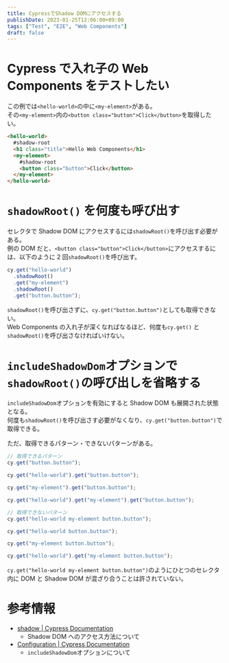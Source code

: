 ```yaml
---
title: CypressでShadow DOMにアクセスする
publishDate: 2023-01-25T12:06:00+09:00
tags: ["Test", "E2E", "Web Components"]
draft: false
---
```


# Cypress で入れ子の Web Components をテストしたい

この例では`<hello-world>`の中に`<my-element>`がある。  
その`<my-element>`内の`<button class="button">Click</button>`を取得したい。

```html
<hello-world>
  #shadow-root
  <h1 class="title">Hello Web Components</h1>
  <my-element>
    #shadow-root
    <button class="button">Click</button>
  </my-element>
</hello-world>
```

# `shadowRoot()` を何度も呼び出す

セレクタで Shadow DOM にアクセスするには`shadowRoot()`を呼び出す必要がある。  
例の DOM だと、`<button class="button">Click</button>`にアクセスするには、以下のように 2 回`shadowRoot()`を呼び出す。

```typescript
cy.get("hello-world")
  .shadowRoot()
  .get("my-element")
  .shadowRoot()
  .get("button.button");
```

`shadowRoot()`を呼び出さずに、`cy.get("button.button")`としても取得できない。  
Web Components の入れ子が深くなればなるほど、何度も`cy.get()` と`shadowRoot()`を呼び出さなければいけない。

# `includeShadowDom`オプションで`shadowRoot()`の呼び出しを省略する

`includeShadowDom`オプションを有効にすると Shadow DOM も展開された状態となる。  
何度も`shadowRoot()`を呼び出さす必要がなくなり、`cy.get("button.button")`で取得できる。

ただ、取得できるパターン・できないパターンがある。

```typescript
// 取得できるパターン
cy.get("button.button");

cy.get("hello-world").get("button.button");

cy.get("my-element").get("button.button");

cy.get("hello-world").get("my-element").get("button.button");

// 取得できないパターン
cy.get("hello-world my-element button.button");

cy.get("hello-world button.button");

cy.get("my-element button.button");

cy.get("hello-world").get("my-element button.button");
```

`cy.get("hello-world my-element button.button")`のようにひとつのセレクタ内に DOM と Shadow DOM が混ざり合うことは許されていない。

# 参考情報

- [shadow | Cypress Documentation](https://docs.cypress.io/api/commands/shadow)
  - Shadow DOM へのアクセス方法について
- [Configuration | Cypress Documentation](https://docs.cypress.io/guides/references/configuration#Global)
  - `includeShadowDom`オプションについて

